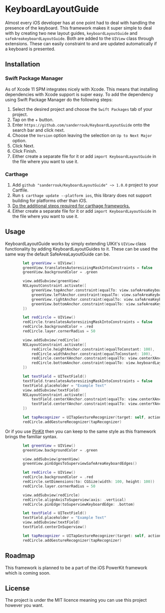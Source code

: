 # KeyboardLayoutGuide

Almost every iOS developer has at one point had to deal with handling the presence of the keyboard. This framework makes it super simple to deal with by creating two new layout guides, `keyboardLayoutGuide` and `safeAreakeyboardLayoutGuide`. Both are added to the `UIView` class through extensions. These can easily constraint to and are updated automatically if a keyboard is presented.

## Installation

### Swift Package Manager
As of Xcode 11 SPM integrates nicely with Xcode. This means that installing dependencies with Xcode support is super easy. To add the dependency using Swift Package Manager do the following steps:

1. Select the desired project and choose the `Swift Packages` tab of your project.
2. Tap on the + button.
3. Enter `https://github.com/sanderrouk/KeyboardLayoutGuide` onto the search bar and click next.
4. Choose the `Version` option leaving the selection on `Up to Next Major` option.
5. Click Next.
6. Click Finish.
7. Either create a separate file for it or add `import KeyboardLayoutGuide` in the file where you want to use it.

### Carthage
1. Add `github "sanderrouk/KeyboardLayoutGuide" ~> 1.0.0` project to your Cartfile.
2. Run `$ carthage update --platform ios`, this library does not support building for platforms other than iOS.
3. [Do the additional steps required for carthage frameworks.](https://github.com/Carthage/Carthage#adding-frameworks-to-an-application)
4. Either create a separate file for it or add `import KeyboardLayoutGuide` in the file where you want to use it.

## Usage
KeyboardLayoutGuide works by simply extending UIKit's `UIView` class functionality by adding KeyboardLayoutGuides to it. These can be used the same way the default SafeAreaLayoutGuide can be.

```swift
        let greenView = UIView()
        greenView.translatesAutoresizingMaskIntoConstraints = false
        greenView.backgroundColor = .green

        view.addSubview(greenView)
        NSLayoutConstraint.activate([
            greenView.topAnchor.constraint(equalTo: view.safeAreaKeyboardLayoutGuide.topAnchor),
            greenView.leftAnchor.constraint(equalTo: view.safeAreaKeyboardLayoutGuide.leftAnchor),
            greenView.rightAnchor.constraint(equalTo: view.safeAreaKeyboardLayoutGuide.rightAnchor),
            greenView.bottomAnchor.constraint(equalTo: view.safeAreaKeyboardLayoutGuide.bottomAnchor),
        ])

        let redCircle = UIView()
        redCircle.translatesAutoresizingMaskIntoConstraints = false
        redCircle.backgroundColor = .red
        redCircle.layer.cornerRadius = 50

        view.addSubview(redCircle)
        NSLayoutConstraint.activate([
            redCircle.heightAnchor.constraint(equalToConstant: 100),
            redCircle.widthAnchor.constraint(equalToConstant: 100),
            redCircle.centerXAnchor.constraint(equalTo: view.centerXAnchor),
            redCircle.bottomAnchor.constraint(equalTo: view.keyboardLayoutGuide.bottomAnchor)
        ])

        let textField = UITextField()
        textField.translatesAutoresizingMaskIntoConstraints = false
        textField.placeholder = "Example Text"
        view.addSubview(textField)
        NSLayoutConstraint.activate([
            textField.centerXAnchor.constraint(equalTo: view.centerXAnchor),
            textField.centerYAnchor.constraint(equalTo: view.centerYAnchor)
        ])

        let tapRecognizer = UITapGestureRecognizer(target: self, action: #selector(redCircleTapped))
        redCircle.addGestureRecognizer(tapRecognizer)
```

Or if you use [PinKit](https://github.com/sanderrouk/PinKit) then you can keep to the same style as this framework brings the familiar syntax.

```swift
        let greenView = UIView()
        greenView.backgroundColor = .green

        view.addSubview(greenView)
        greenView.pinEdgesToSuperviewSafeAreaKeyboardEdges()

        let redCircle = UIView()
        redCircle.backgroundColor = .red
        redCircle.setDimensions(to: CGSize(width: 100, height: 100))
        redCircle.layer.cornerRadius = 50

        view.addSubview(redCircle)
        redCircle.alignAxisToSuperview(axis: .vertical)
        redCircle.pinEdge(toSuperviewKeyboardEdge: .bottom)

        let textField = UITextField()
        textField.placeholder = "Example Text"
        view.addSubview(textField)
        textField.centerInSuperview()

        let tapRecognizer = UITapGestureRecognizer(target: self, action: #selector(redCircleTapped))
        redCircle.addGestureRecognizer(tapRecognizer)
```

## Roadmap
This framework is planned to be a part of the iOS PowerKit framework which is coming soon.

## License
The project is under the MIT licence meaning you can use this project however you want.